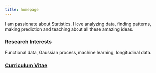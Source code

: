 ```yaml
---
title: homepage
---
```


I am passionate about Statistics. I love analyzing data, finding patterns, making prediction and teaching about all these amazing ideas.

### Research Interests

Functional data, Gaussian process, machine learning, longitudinal data.

###  [Curriculum Vitae](cv.pdf)
